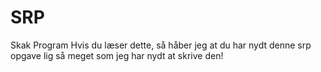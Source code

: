 # SRP
Skak Program
Hvis du læser dette, så håber jeg at du har nydt denne srp opgave lig så meget som jeg har nydt at skrive den!
